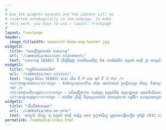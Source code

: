 ```yaml
---
#
# Use the widgets beneath and the content will be
# inserted automagically in the webpage. To make
# this work, you have to use › layout: frontpage
#
layout: frontpage
header:
  image_fullwidth: seaaccsf-home-eng-banner.jpg
widget3:
  title: "សេចក្តីថ្លែងការណ៍ បេសកកម្ម"
  url: '/cambodia/mission-statement/'
  text: "បេសកកម្ម SEAACC គឺ ដើម្បីជំរុញ ភាពមើលឃើញ និង ភាពរឹងមាំនៃ វប្បធម៌ អាស៊ី គ្នា អាគ្នេយ៍ តាមរយៈសកម្មភាព អប់រំ ,សង្គម និងវប្បធម៌ ជាច្រើន ក្នុងគោលបំណង ដើម្បីពង្រឹង ទំនាក់ទំនង រវាង សហគមន៍អាស៊ី អាគ្នេយ៍ នៅឈូង តំបន់ San Francisco បាន ។"
widget2:
  title: "ចក្ខុវិស័យរបស់យើង"
  url: '/cambodia/our-vision/'
  text: "ទស្សនៈវិស័យ SEAACC របស់ ដើម ពី P បាន នៅ ទី 3:<br /> 
  <strong>ការពារ</strong> – Emឱបក្រសោបហើយ ដាំដុះ ផលប៉ះពាល់ ប្រវត្តិសាស្រ្ត សិល្បៈ និងវប្បធម៌ ដែល បានផ្តល់ ក្នុងសហគមន៍ អាស៊ី អាគ្នេយ៍។
  <br />
  <strong>លើកកម្ពស់</strong> – យើងជឿជាក់ថា ការជំរុញ វប្បធម៌និង អត្តសញ្ញាណ ជនជាតិដើមភាគតិច បានមកពី ការយល់ដឹង ពីរបៀបដែល ចាក់ឬស របស់មនុស្សម្នាក់ បានដើរ តួនាទីយ៉ាងសំខាន់ ក្នុងការអភិវឌ្ឍ សហគមន៍ មួយ។<br /> 
  <strong>អនុវត្ត</strong> – អប់រំនិង ទ្រឹស្តី គឺគ្មានប្រយោជន៍ ដោយគ្មានការ កម្មវិធី។ សកម្មភាពវប្បធម៌ និងសង្គម ខុសគ្នា ត្រូវបានគេ ប្រារព្ធឡើងនៅក្នុង ឈូង តំបន់ សាន់ ហ្វ្រាន់ស៊ីស្កូ ដើម្បីឱ្យ នរណាម្នាក់ ហើយ មនុស្សគ្រប់គ្នា អាចត្រូវបាន ជាប់ពាក់ព័ន្ធ និងការ ចូលរួម នៅក្នុង សហគមន៍។"
widget1:
  title: "តើយើងជានរណា"
  url: '/cambodia/who-we-are/'
  text: 'អាគ្នេយ៍ សិល្បៈ & វប្បធម៌ អាស៊ី សម្ព័ន្ធ សាន់ ហ្វ្រាន់ស៊ីស្កូ ត្រូវបានបង្កើតឡើង នៅឆ្នាំ 2011 ដោយក្រុម ជនជាតិភាគតិច ជាច្រើន ចាប់អារម្មណ៍ នៅទូទាំង ឈូងសមុទ្រ តំបន់ សាន់ ហ្វ្រាន់ស៊ីស្កូ ។ យើងបានឃើញ ការខ្វះខាតនៃ ការផ្សព្វផ្សាយ វប្បធម៌និង ការអភិរក្ស នៅក្នុងសហគមន៍ អាស៊ី អាគ្នេយ៍ មួយហើយ បានដឹងថា មាន ដើម្បីឱ្យមាន ការផ្លាស់ប្តូរ មួយ។ ក្រុមចម្រុះ នេះត្រូវបាន ចាប់ផ្តើម ដើម្បីជួយ ដោះស្រាយ តម្រូវការ នៅក្នុង សហគមន៍ ចម្លក សម្រាប់ ការយល់ដឹង វប្បធម៌ បន្ថែមទៀត។'
permalink: /cambodia/index.html
---
```

